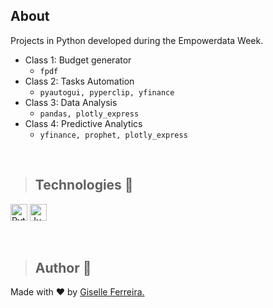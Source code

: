 ## About
Projects in Python developed during the Empowerdata Week.

+ Class 1: Budget generator
  + ``fpdf``
+ Class 2: Tasks Automation
  + ``pyautogui, pyperclip, yfinance``
+ Class 3: Data Analysis
  + ``pandas, plotly_express``
+ Class 4: Predictive Analytics
  + ``yfinance, prophet, plotly_express``

<br/>

>## Technologies 🧰

<p align="left">
<img alt="Python" src="https://img.shields.io/badge/python-3670A0?style=for-the-badge&logo=python&logoColor=ffdd54" height="27" /> 
<img alt="Jupyter Notebook" src="https://img.shields.io/badge/jupyter-%23FA0F00.svg?style=for-the-badge&logo=jupyter&logoColor=white" height="27" /> 
</p>

<br/>

> ## Author 👋

Made with ❤️ by <a href="https://www.linkedin.com/in/giselleferreiras/" >Giselle Ferreira.</a>

